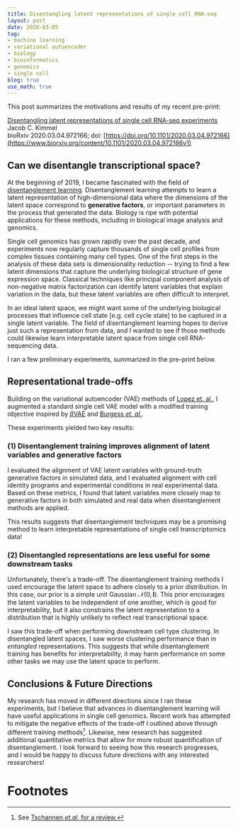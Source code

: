 ```yaml
---
title: Disentangling latent representations of single cell RNA-seq
layout: post
date: 2020-03-05
tag:
- machine learning
- variational autoencoder
- biology
- bioinformatics
- genomics
- single cell
blog: true
use_math: true
---
```


This post summarizes the motivations and results of my recent pre-print:

[Disentangling latent representations of single cell RNA-seq experiments](https://www.biorxiv.org/content/10.1101/2020.03.04.972166v1)  
Jacob C. Kimmel  
bioRxiv 2020.03.04.972166; doi: [https://doi.org/10.1101/2020.03.04.972166](https://www.biorxiv.org/content/10.1101/2020.03.04.972166v1)

## Can we disentangle transcriptional space?

At the beginning of 2019, I became fascinated with the field of [disentanglement learning]({{site.url}}/disentangling_a_latent_space/).
Disentanglement learning attempts to learn a latent representation of high-dimensional data where the dimensions of the latent space correspond to **generative factors**, or important parameters in the process that generated the data.
Biology is ripe with potential applications for these methods, including in biological image analysis and genomics.

Single cell genomics has grown rapidly over the past decade, and experiments now regularly capture thousands of single cell profiles from complex tissues containing many cell types.
One of the first steps in the analysis of these data sets is dimensionality reduction -- trying to find a few latent dimensions that capture the underlying biological structure of gene expression space.
Classical techniques like principal component analysis of non-negative matrix factorization can identify latent variables that explain variation in the data, but these latent variables are often difficult to interpret.

In an ideal latent space, we might want some of the underlying biological processes that influence cell state [e.g. cell cycle state] to be captured in a single latent variable.
The field of disentanglement learning hopes to derive just such a representation from data, and I wanted to see if those methods could likewise learn interpretable latent space from single cell RNA-sequencing data.

I ran a few preliminary experiments, summarized in the pre-print below.

## Representational trade-offs

Building on the variational autoencoder (VAE) methods of [Lopez et. al.](https://www.nature.com/articles/s41592-018-0229-2), I augmented a standard single cell VAE model with a modified training objective inspired by [$\beta$VAE]((https://openreview.net/pdf?id=Sy2fzU9gl)) and [Burgess *et. al.*](https://arxiv.org/pdf/1804.03599.pdf).

These experiments yielded two key results:

### (1) Disentanglement training improves alignment of latent variables and generative factors

I evaluated the alignment of VAE latent variables with ground-truth generative factors in simulated data, and I evaluated alignment with cell identity programs and experimental conditions in real experimental data.
Based on these metrics, I found that latent variables more closely map to generative factors in both simulated and real data when disentanglement methods are applied.

This results suggests that disentanglement techniques may be a promising method to learn interpretable representations of single cell transcriptomics data!

### (2) Disentangled representations are less useful for some downstream tasks

Unfortunately, there's a trade-off.
The disentanglement training methods I used encourage the latent space to adhere closely to a prior distribution.
In this case, our prior is a simple unit Gaussian $\mathcal{N}(0, \mathbf{I})$.
This prior encourages the latent variables to be independent of one another, which is good for interpretability, but it also constrains the latent representation to a distribution that is highly unlikely to reflect real transcriptional space.

I saw this trade-off when performing downstream cell type clustering.
In disentangled latent spaces, I saw worse clustering performance than in *entangled* representations.
This suggests that while disentanglement training has benefits for interpretability, it may harm performance on some other tasks we may use the latent space to perform.

## Conclusions & Future Directions

My research has moved in different directions since I ran these experiments, but I believe that advances in disentanglement learning will have useful applications in single cell genomics.
Recent work has attempted to mitigate the negative effects of the trade-off I outlined above through different training methods[^1].
Likewise, new research has suggested additional quantitative metrics that allow for more robust quantification of disentanglement.
I look forward to seeing how this research progresses, and I would be happy to discuss future directions with any interested researchers!

# Footnotes

[^1]: See [Tschannen *et.al.* for a review.](https://arxiv.org/abs/1812.05069)
